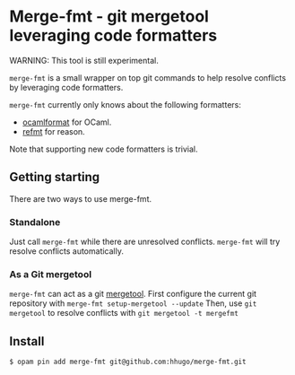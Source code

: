 Merge-fmt - git mergetool leveraging code formatters
====================================================

WARNING: This tool is still experimental.

`merge-fmt` is a small wrapper on top git commands to help resolve conflicts by leveraging
code formatters.

`merge-fmt` currently only knows about the following formatters:
- [ocamlformat](https://github.com/ocaml-ppx/ocamlformat) for OCaml.
- [refmt](https://github.com/facebook/reason) for reason.

Note that supporting new code formatters is trivial.

Getting starting
----------------
There are two ways to use merge-fmt.

### Standalone
Just call `merge-fmt` while there are unresolved conflicts. `merge-fmt` will try
resolve conflicts automatically.

### As a Git mergetool
`merge-fmt` can act as a git [mergetool](https://git-scm.com/docs/git-mergetool).
First configure the current git repository with
```merge-fmt setup-mergetool --update```
Then, use `git mergetool` to resolve conflicts with
```git mergetool -t mergefmt```


Install
-------
```sh
$ opam pin add merge-fmt git@github.com:hhugo/merge-fmt.git
```